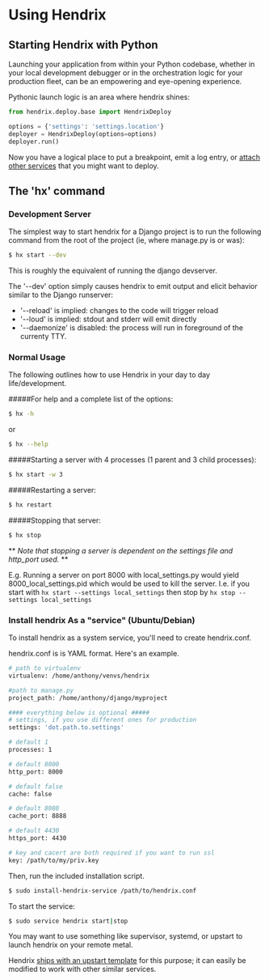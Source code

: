 # Using Hendrix

## Starting Hendrix with Python
Launching your application from within your Python codebase, whether in your local development debugger or in the orchestration logic for your production fleet, can be an empowering and eye-opening experience.

Pythonic launch logic is an area where hendrix shines:

```python
from hendrix.deploy.base import HendrixDeploy

options = {'settings': 'settings.location'}
deployer = HendrixDeploy(options=options)
deployer.run()
```

Now you have a logical place to put a breakpoint, emit a log entry, or [attach other services](deploying-other-services.md) that you might want to deploy.

## The 'hx' command

### Development Server

The simplest way to start hendrix for a Django project is to run the following command from the root of the project (ie, where manage.py is or was):

```bash
$ hx start --dev
```
This is roughly the equivalent of running the django devserver.

The '--dev' option simply causes hendrix to emit output and elicit behavior similar to the Django runserver:

* '--reload' is implied: changes to the code will trigger reload
* '--loud' is implied: stdout and stderr will emit directly
* '--daemonize' is  disabled: the process will run in foreground of the currenty TTY.

### Normal Usage
The following outlines how to use Hendrix in your day to day life/development.

#####For help and a complete list of the options:

```bash
$ hx -h
```
or

```bash
$ hx --help
```

#####Starting a server with 4 processes (1 parent and 3 child processes):
```bash
$ hx start -w 3
```

#####Restarting a server:
```bash
$ hx restart
```
#####Stopping that server:
```bash
$ hx stop
```

** *Note that stopping a server is dependent on the settings file and http_port
used.* **

E.g. Running a server on port 8000 with local_settings.py would yield
8000_local_settings.pid which would be used to kill the server. I.e. if you
start with `hx start --settings local_settings` then stop by `hx stop --settings local_settings`

### Install hendrix As a "service" (Ubuntu/Debian)

To install hendrix as a system service, you'll need to create hendrix.conf.

hendrix.conf is is YAML format.  Here's an example.

```bash
# path to virtualenv
virtualenv: /home/anthony/venvs/hendrix

#path to manage.py
project_path: /home/anthony/django/myproject

#### everything below is optional #####
# settings, if you use different ones for production
settings: 'dot.path.to.settings'

# default 1
processes: 1

# default 8000
http_port: 8000

# default false
cache: false

# default 8080
cache_port: 8888

# default 4430
https_port: 4430

# key and cacert are both required if you want to run ssl
key: /path/to/my/priv.key
```

Then, run the included installation script.

```bash
$ sudo install-hendrix-service /path/to/hendrix.conf
```

To start the service:

```bash
$ sudo service hendrix start|stop
```
You may want to use something like supervisor, systemd, or upstart to launch hendrix on your remote metal.

Hendrix [ships with an upstart template](https://github.com/hangarunderground/hendrix/blob/master/hendrix/utils/templates/upstart.conf.j2) for this purpose; it can easily be modified to work with other similar services.
